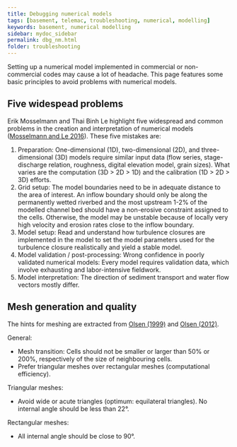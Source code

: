 ```yaml
---
title: Debugging numerical models
tags: [basement, telemac, troubleshooting, numerical, modelling]
keywords: basement, numerical modelling
sidebar: mydoc_sidebar
permalink: dbg_nm.html
folder: troubleshooting
---
```


Setting up a numerical model implemented in commercial or non-commercial codes may cause a lot of headache. This page features some basic principles to avoid problems with numerical models.


## Five widespead problems

Erik Mosselmann and Thai Binh Le highlight five widespread and common problems in the creation and interpretation of numerical models ([Mosselmann and Le 2016](https://doi.org/10.1016/j.advwatres.2015.07.025)). These five mistakes are:

1. Preparation: One-dimensional (1D), two-dimensional (2D), and three-dimensional (3D) models require similar input data (flow series, stage-discharge relation, roughness, digital elevation model, grain sizes). What varies are the computation (3D > 2D > 1D) and the calibration (1D > 2D > 3D) efforts.
1. Grid setup: The model boundaries need to be in adequate distance to the area of interest. An inflow boundary should only be along the permanently wetted riverbed and the most upstream 1-2% of the modelled channel bed should have a non-erosive constraint assigned to the cells. Otherwise, the model may be unstable because of locally very high velocity and erosion rates close to the inflow boundary.
1. Model setup: Read and understand how turbulence closures are implemented in the model to set the model parameters used for the turbulence closure realistically and yield a stable model.
1. Model validation / post-processing: Wrong confidence in poorly validated numerical models: Every model requires validation data, which involve exhausting and labor-intensive fieldwork.
1. Model interpretation: The direction of sediment transport and water flow vectors mostly differ.


## Mesh generation and quality

The hints for meshing are extracted from [Olsen (1999)](http://folk.ntnu.no/nilsol/cfd/class2.pdf) and [Olsen (2012)](http://folk.ntnu.no/nilsol/tvm4155/flures6.pdf).

General:

* Mesh transition: Cells should not be smaller or larger than 50% or 200%, respectively of the size of neighbouring cells.
* Prefer triangular meshes over rectangular meshes (computational efficiency).


Triangular meshes:

* Avoid wide or acute triangles (optimum: equilateral triangles). No internal angle should be less than 22°.

Rectangular meshes:

* All internal angle should be close to 90°.



